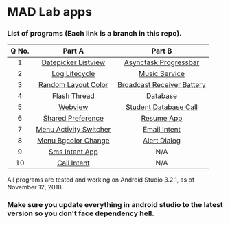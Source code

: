 # MAD Lab apps

 ### List of programs (Each link is a branch in this repo).
| Q No. | Part A        										| Part B  														|
|:-----:|:-----------------------------------------------------:|:-------------------------------------------------------------:|
|   1   | [Datepicker Listview][a01_datepicker_listview]        | [Asynctask Progressbar][b01_asynctask_progressbar]            |
|   2   | [Log Lifecycle][a02_log_lifecycle]                    | [Music Service][b02_music_service]                            |
|   3   | [Random Layout Color][a03_random_layout_color]        | [Broadcast Receiver Battery][b03_broadcast_receiver_battery]  |
|   4   | [Flash Thread][a04_flash_thread]                      | [Database][b04_database]                                      |
|   5   | [Webview][a05_webview]                                | [Student Database Call][b05_student_database_call]            |
|   6   | [Shared Preference][a06_shared_preference]            | [Resume App][b06_resume]                                      |
|   7   | [Menu Activity Switcher][a07_menu_activity_switcher]  | [Email Intent][b07_email_intent]                              |
|   8   | [Menu Bgcolor Change][a08_menu_bgcolor_change]        | [Alert Dialog][b08_alert_dialog]                       |
|   9   | [Sms Intent App][a09_sms_intent_app]                  | N/A                                                           |
|   10  | [Call Intent][a10_call_intent]                        | N/A                                                           |

[a01_datepicker_listview]: https://github.com/DroidFreak32/MADLabApps/tree/a01_datepicker_listview
[a02_log_lifecycle]: https://github.com/DroidFreak32/MADLabApps/tree/a02_log_lifecycle
[a03_random_layout_color]: https://github.com/DroidFreak32/MADLabApps/tree/a03_random_layout_color
[a04_flash_thread]: https://github.com/DroidFreak32/MADLabApps/tree/a04_flash_thread
[a05_webview]: https://github.com/DroidFreak32/MADLabApps/tree/a05_webview
[a06_shared_preference]: https://github.com/DroidFreak32/MADLabApps/tree/a06_shared_preference
[a07_menu_activity_switcher]: https://github.com/DroidFreak32/MADLabApps/tree/a07_menu_activity_switcher
[a08_menu_bgcolor_change]: https://github.com/DroidFreak32/MADLabApps/tree/a08_menu_bgcolor_change
[a09_sms_intent_app]: https://github.com/DroidFreak32/MADLabApps/tree/a09_sms_intent_app
[a10_call_intent]: https://github.com/DroidFreak32/MADLabApps/tree/a10_call_intent
[b01_asynctask_progressbar]: https://github.com/DroidFreak32/MADLabApps/tree/b01_asynctask_progressbar
[b02_music_service]: https://github.com/DroidFreak32/MADLabApps/tree/b02_music_service
[b03_broadcast_receiver_battery]: https://github.com/DroidFreak32/MADLabApps/tree/b03_broadcast_receiver_battery
[b04_database]: https://github.com/DroidFreak32/MADLabApps/tree/b04_database
[b05_student_database_call]: https://github.com/DroidFreak32/MADLabApps/tree/b05_student_database_call
[b06_resume]: https://github.com/DroidFreak32/MADLabApps/tree/b06_resume
[b07_email_intent]: https://github.com/DroidFreak32/MADLabApps/tree/b07_email_intent
[b08_alert_dialog]: https://github.com/DroidFreak32/MADLabApps/tree/b08_alert_dialog

All programs are tested and working on Android Studio 3.2.1, as of November 12, 2018

### Make sure you update everything in android studio to the latest version so you don't face dependency hell.
